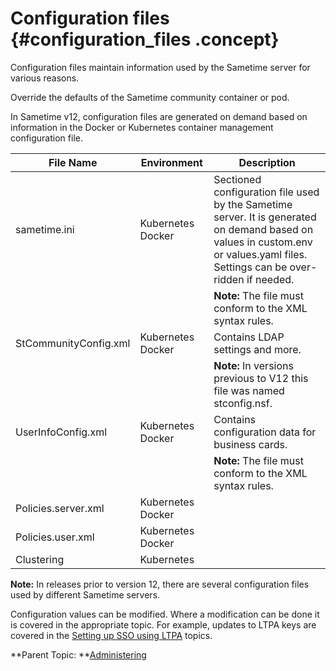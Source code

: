 # Configuration files {#configuration_files .concept}

Configuration files maintain information used by the Sametime server for various reasons.

Override the defaults of the Sametime community container or pod.

In Sametime v12, configuration files are generated on demand based on information in the Docker or Kubernetes container management configuration file.

|File Name|Environment|Description|
|---------|-----------|-----------|
|sametime.ini|Kubernetes Docker|Sectioned configuration file used by the Sametime server. It is generated on demand based on values in custom.env or values.yaml files. Settings can be over-ridden if needed.|
| | | **Note:** The file must conform to the XML syntax rules.|
|StCommunityConfig.xml|Kubernetes Docker|Contains LDAP settings and more.| 
| | | **Note:** In versions previous to V12 this file was named stconfig.nsf.|
|UserInfoConfig.xml|Kubernetes Docker|Contains configuration data for business cards.|
| | | **Note:** The file must conform to the XML syntax rules.|
|Policies.server.xml|Kubernetes Docker| |
|Policies.user.xml|Kubernetes Docker| |
|Clustering|Kubernetes| |

**Note:** In releases prior to version 12, there are several configuration files used by different Sametime servers.

Configuration values can be modified. Where a modification can be done it is covered in the appropriate topic. For example, updates to LTPA keys are covered in the [Setting up SSO using LTPA](enabling_sso_ltpa.md) topics.

**Parent Topic:  **[Administering](administering.md)

